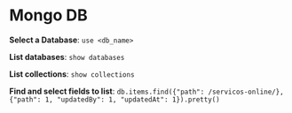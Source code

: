 # Mongo DB

**Select a Database**: ```use <db_name>```

**List databases**: ```show databases```

**List collections**: ```show collections```

**Find and select fields to list**: 
```db.items.find({"path": /servicos-online/}, {"path": 1, "updatedBy": 1, "updatedAt": 1}).pretty()```
